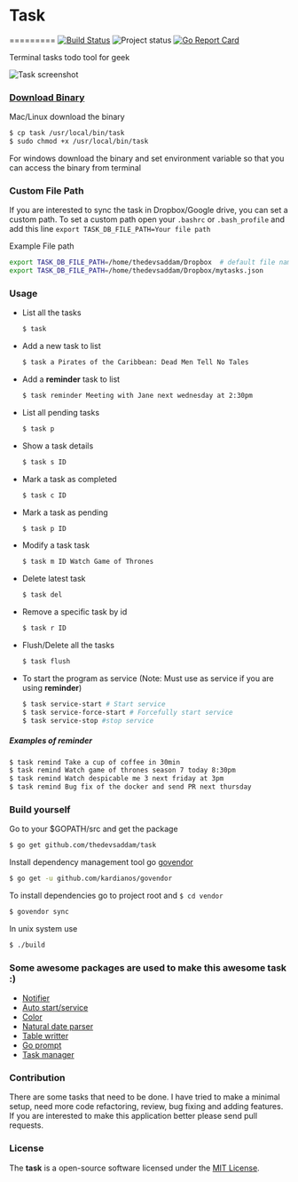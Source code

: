 # Task
=========
[![Build Status](https://travis-ci.org/thedevsaddam/task.svg?branch=master)](https://travis-ci.org/thedevsaddam/task)
![Project status](https://img.shields.io/badge/version-1.0-green.svg)
[![Go Report Card](https://goreportcard.com/badge/github.com/thedevsaddam/task)](https://goreportcard.com/report/github.com/thedevsaddam/task)

Terminal tasks todo tool for geek

![Task screenshot](https://raw.githubusercontent.com/thedevsaddam/task/master/screenshot.png)

### [Download Binary](https://github.com/thedevsaddam/task_binaries)

Mac/Linux download the binary
```bash
$ cp task /usr/local/bin/task
$ sudo chmod +x /usr/local/bin/task
```
For windows download the binary and set environment variable so that you can access the binary from terminal

### Custom File Path
If you are interested to sync the task in Dropbox/Google drive, you can set a custom path. To set a custom path
 open your `.bashrc` or `.bash_profile` and add this line `export TASK_DB_FILE_PATH=Your file path`

 Example File path
 ```bash
export TASK_DB_FILE_PATH=/home/thedevsaddam/Dropbox  # default file name will be .task.json
export TASK_DB_FILE_PATH=/home/thedevsaddam/Dropbox/mytasks.json
```

### Usage
* List all the tasks
    ```bash
    $ task
    ```
* Add a new task to list
    ```bash
    $ task a Pirates of the Caribbean: Dead Men Tell No Tales
    ```
* Add a **reminder** task to list
    ```bash
    $ task reminder Meeting with Jane next wednesday at 2:30pm
    ```
* List all pending tasks
    ```bash
    $ task p
    ```
* Show a task details
    ```bash
    $ task s ID
    ```
* Mark a task as completed
    ```bash
    $ task c ID
    ```
* Mark a task as pending
    ```bash
    $ task p ID
    ```
* Modify a task task
    ```bash
    $ task m ID Watch Game of Thrones
    ```    
* Delete latest task
    ```bash
    $ task del
    ```
* Remove a specific task by id
    ```bash
    $ task r ID
    ```
* Flush/Delete all the tasks
    ```bash
    $ task flush
    ```
* To start the program as service (Note: Must use as service if you are using **reminder**)
    ```bash
    $ task service-start # Start service
    $ task service-force-start # Forcefully start service
    $ task service-stop #stop service
    ```

##### Examples of reminder
```bash
$ task remind Take a cup of coffee in 30min
$ task remind Watch game of thrones season 7 today 8:30pm
$ task remind Watch despicable me 3 next friday at 3pm
$ task remind Bug fix of the docker and send PR next thursday
```

### Build yourself

Go to your $GOPATH/src and get the package
```bash
$ go get github.com/thedevsaddam/task
```

Install dependency management tool go [govendor](https://github.com/kardianos/govendor)
```bash
$ go get -u github.com/kardianos/govendor
```

To install dependencies go to project root and `$ cd vendor`
```bash
$ govendor sync
```

In unix system use
```bash
$ ./build
```

### Some awesome packages are used to make this awesome task :)
* [Notifier](https://github.com/0xAX/notificator)
* [Auto start/service](https://github.com/ProtonMail/go-autostart)
* [Color](https://github.com/fatih/color)
* [Natural date parser](https://github.com/olebedev/when)
* [Table writter](https://github.com/olekukonko/tablewriter)
* [Go prompt](https://github.com/segmentio/go-prompt)
* [Task manager](https://github.com/thedevsaddam/task/taskmanager)

### Contribution
There are some tasks that need to be done. I have tried to make a minimal setup, need more code refactoring, review, bug fixing and adding features.
If you are interested to make this application better please send pull requests.

### **License**
The **task** is a open-source software licensed under the [MIT License](LICENSE.md).
